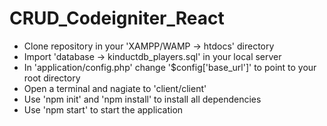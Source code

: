 # CRUD_Codeigniter_React

- Clone repository in your 'XAMPP/WAMP -> htdocs' directory
- Import 'database -> kinductdb_players.sql' in your local server
- In 'application/config.php' change '$config['base_url']' to point to your root directory
- Open a terminal and nagiate to 'client/client'
- Use 'npm init' and 'npm install' to install all dependencies
- Use 'npm start' to start the application
